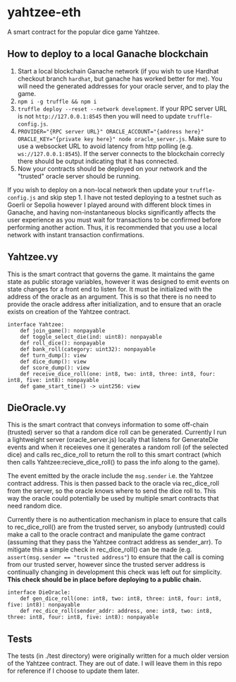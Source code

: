 # yahtzee-eth

A smart contract for the popular dice game Yahtzee.

## How to deploy to a local Ganache blockchain
1. Start a local blockchain Ganache network (if you wish to use Hardhat checkout branch `hardhat`, but ganache has worked better for me).  You will need the generated addresses for your oracle server, and to play the game.
2. `npm i -g truffle && npm i`
3. `truffle deploy --reset --network development`. If your RPC server URL is not `http://127.0.0.1:8545` then you will need to update `truffle-config.js`.
4. `PROVIDER="{RPC server URL}" ORACLE_ACCOUNT="{address here}" ORACLE_KEY="{private key here}" node oracle_server.js`. Make sure
to use a websocket URL to avoid latency from http polling (e.g. `ws://127.0.0.1:8545`).  If the server connects to the blockchain
correcly there should be output indicating that it has connected.
5. Now your contracts should be deployed on your network and the "trusted" oracle server should be running.

If you wish to deploy on a non-local network then update your `truffle-config.js` and skip step 1.  I have not tested deploying
to a testnet such as Goerli or Sepolia however I played around with different block times in Ganache, and having non-instantaneous blocks significantly affects the user experience as you must wait for transactions to be confirmed before performing another action.  Thus, it is recommended that you use a local network with instant transaction confirmations.

## Yahtzee.vy
This is the smart contract that governs the game.  It maintains the game state as public storage variables, 
however it was designed to emit events on state changes for a front end to listen for. It must be initialized
with the address of the oracle as an argument.  This is so that there is no need to provide the oracle address
after initialization, and to ensure that an oracle exists on creation of the Yahtzee contract.

```
interface Yahtzee:
    def join_game(): nonpayable
    def toggle_select_die(ind: uint8): nonpayable
    def roll_dice(): nonpayable
    def bank_roll(category: uint32): nonpayable
    def turn_dump(): view
    def dice_dump(): view
    def score_dump(): view
    def receive_dice_roll(one: int8, two: int8, three: int8, four: int8, five: int8): nonpayable
    def game_start_time() -> uint256: view
```

## DieOracle.vy
This is the smart contract that conveys information to some off-chain (trusted) server so that a random
dice roll can be generated.  Currently I run a lightweight server (oracle_server.js) locally that listens for GenerateDie events
and when it receieves one it generates a random roll (of the selected dice) and calls rec_dice_roll to return
the roll to this smart contract (which then calls Yahtzee:recieve_dice_roll() to pass the info along to the game).

The event emitted by the oracle include the `msg.sender` i.e. the Yahtzee contract address.  This is then passed back 
to the oracle via rec_dice_roll from the server, so the oracle knows where to send the dice roll to.  This way the oracle could
potentially be used by multiple smart contracts that need random dice.

Currently there is no authentication mechanism in place to ensure that calls to rec_dice_roll() are from the trusted server,
so anybody (untrusted) could make a call to the oracle contract and manipulate the game contract (assuming that they pass 
the Yahtzee contract address as sender_arr).  To mitigate this a simple check in rec_dice_roll() can be made 
(e.g. `assert(msg.sender == "trusted address"`) to ensure that the call is coming from our trusted server, however since the 
trusted server address is continually changing in development this check was left out for simplicity.  **This check should be 
in place before deploying to a public chain.**

```
interface DieOracle:
    def gen_dice_roll(one: int8, two: int8, three: int8, four: int8, five: int8): nonpayable
    def rec_dice_roll(sender_addr: address, one: int8, two: int8, three: int8, four: int8, five: int8): nonpayable
```

## Tests
The tests (in ./test directory) were originally written for a much older version of the Yahtzee contract.
They are out of date.  I will leave them in this repo for reference if I choose to update them later.
